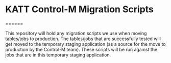 # KATT Control-M Migration Scripts
======

This repository will hold any migration scripts we use when moving tables/jobs to production. The tables/jobs that are successfully tested will get moved to the temporary staging application (as a source for the move to production by the Control-M team). These scripts will be run against the jobs that are in this temporary staging application.